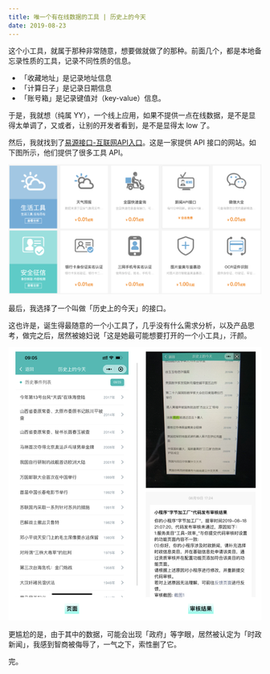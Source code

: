 ```yaml
---
title: 唯一个有在线数据的工具 | 历史上的今天
date: 2019-08-23
---
```


这个小工具，就属于那种非常随意，想要做就做了的那种。前面几个，都是本地备忘录性质的工具，记录不同性质的信息。

- 「收藏地址」是记录地址信息
- 「计算日子」是记录日期信息
- 「账号箱」是记录键值对（key-value）信息。

于是，我就想（纯属 YY），一个线上应用，如果不提供一点在线数据，是不是显得太单调了，又或者，让别的开发者看到，是不是显得太 low 了。

然后，我就找到了[易源接口-互联网API入口](https://www.showapi.com/)。这是一家提供 API 接口的网站。如下图所示，他们提供了很多工具 API。

![](./_image/FE7CE780-2DCF-4BCB-B30C-D73661FF0195.png)

最后，我选择了一个叫做「历史上的今天」的接口。

这也许是，诞生得最随意的一个小工具了，几乎没有什么需求分析，以及产品思考，做完之后，居然被媳妇说「这是她最可能想要打开的一个小工具」，汗颜。

![](./_image/B38A1859-5AE1-4278-BF8A-1602CC7FF0D2.png)

更尴尬的是，由于其中的数据，可能会出现「政府」等字眼，居然被认定为「时政新闻」，我感到智商被侮辱了，一气之下，索性删了它。

完。